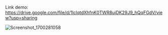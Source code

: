 Link demo: https://drive.google.com/file/d/1lclqtdXhfnK0TWR8ujDK29J9_hQqFGdV/view?usp=sharing


![Screenshot_1700281058](https://github.com/quocvuphamdinh/RunningApp/assets/89455060/9d88d05a-177c-431e-a61b-37f438fb29a7)
